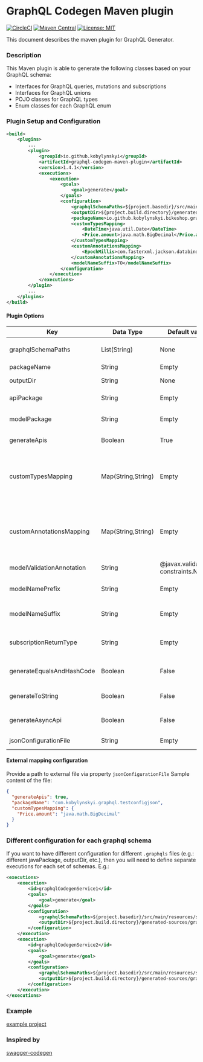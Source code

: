 # GraphQL Codegen Maven plugin #

[![CircleCI](https://img.shields.io/circleci/build/github/kobylynskyi/graphql-java-codegen-maven-plugin)](https://circleci.com/gh/kobylynskyi/graphql-java-codegen-maven-plugin/tree/master)
[![Maven Central](https://maven-badges.herokuapp.com/maven-central/io.github.kobylynskyi/graphql-codegen-maven-plugin/badge.svg)](https://maven-badges.herokuapp.com/maven-central/io.github.kobylynskyi/graphql-codegen-maven-plugin)
[![License: MIT](https://img.shields.io/badge/License-MIT-yellow.svg)](https://opensource.org/licenses/MIT)

This document describes the maven plugin for GraphQL Generator.

### Description

This Maven plugin is able to generate the following classes based on your GraphQL schema:
* Interfaces for GraphQL queries, mutations and subscriptions
* Interfaces for GraphQL unions
* POJO classes for GraphQL types
* Enum classes for each GraphQL enum

### Plugin Setup and Configuration

```xml
<build>
    <plugins>
        ...
        <plugin>
            <groupId>io.github.kobylynskyi</groupId>
            <artifactId>graphql-codegen-maven-plugin</artifactId>
            <version>1.4.1</version>
            <executions>
                <execution>
                    <goals>
                        <goal>generate</goal>
                    </goals>
                    <configuration>
                        <graphqlSchemaPaths>${project.basedir}/src/main/resources/schema.graphqls</graphqlSchemaPaths>
                        <outputDir>${project.build.directory}/generated-sources/graphql</outputDir>
                        <packageName>io.github.kobylynskyi.bikeshop.graphql.model</packageName>
                        <customTypesMapping>
                            <DateTime>java.util.Date</DateTime>
                            <Price.amount>java.math.BigDecimal</Price.amount>
                        </customTypesMapping>
                        <customAnnotationsMapping>
                            <EpochMillis>com.fasterxml.jackson.databind.annotation.JsonDeserialize(using = com.example.json.EpochMillisScalarDeserializer.class</EpochMillis>
                        </customAnnotationsMapping>
                        <modelNameSuffix>TO</modelNameSuffix>
                    </configuration>
                </execution>
            </executions>
        </plugin>
        ...
    </plugins>
</build>
```


#### Plugin Options

| Key                       | Data Type          | Default value                             | Description |
| ------------------------- | ------------------ | ----------------------------------------- | ----------- |
| graphqlSchemaPaths        | List(String)       | None                                      | GraphQL schema locations. You can supply multiple paths to GraphQL schemas. |
| packageName               | String             | Empty                                     | Java package for generated classes. |
| outputDir                 | String             | None                                      | The output target directory into which code will be generated. |
| apiPackage                | String             | Empty                                     | Java package for generated api classes (Query, Mutation, Subscription). |
| modelPackage              | String             | Empty                                     | Java package for generated model classes (type, input, interface, enum, union). |
| generateApis              | Boolean            | True                                      | Specifies whether api classes should be generated as well as model classes. |
| customTypesMapping        | Map(String,String) | Empty                                     | Can be used to supply custom mappings for scalars. <br/> Supports:<br/> * Map of (GraphqlObjectName.fieldName) to (JavaType) <br/> * Map of (GraphqlType) to (JavaType) |
| customAnnotationsMapping  | Map(String,String) | Empty                                     | Can be used to supply custom annotations (serializers) for scalars. <br/> Supports:<br/> * Map of (GraphqlObjectName.fieldName) to (JavaType) <br/> * Map of (GraphqlType) to (JavaType) |
| modelValidationAnnotation | String             | @javax.validation.<br>constraints.NotNull | Annotation for mandatory (NonNull) fields. Can be null/empty. |
| modelNamePrefix           | String             | Empty                                     | Sets the prefix for GraphQL model classes (type, input, interface, enum, union). |
| modelNameSuffix           | String             | Empty                                     | Sets the suffix for GraphQL model classes (type, input, interface, enum, union). |
| subscriptionReturnType    | String             | Empty                                     | Return type for subscription methods. For example: `org.reactivestreams.Publisher`, `io.reactivex.Observable`, etc. |
| generateEqualsAndHashCode | Boolean            | False                                     | Specifies whether generated model classes should have equals and hashCode methods defined. |
| generateToString          | Boolean            | False                                     | Specifies whether generated model classes should have toString method defined. |
| generateAsyncApi          | Boolean            | False                                     | If true, then wrap type into `java.util.concurrent.CompletableFuture` or `subscriptionReturnType` |
| jsonConfigurationFile     | String             | Empty                                     | Path to an external mapping configuration. |

#### External mapping configuration

Provide a path to external file via property `jsonConfigurationFile`
Sample content of the file:

```json
{
  "generateApis": true,
  "packageName": "com.kobylynskyi.graphql.testconfigjson",
  "customTypesMapping": {
    "Price.amount": "java.math.BigDecimal"
  }
}
```

### Different configuration for each graphql schema
If you want to have different configuration for different `.graphqls` files (e.g.: different javaPackage, outputDir, etc.), then you will need to define separate executions for each set of schemas. E.g.:

```xml
<executions>
    <execution>
        <id>graphqlCodegenService1</id>
        <goals>
            <goal>generate</goal>
        </goals>
        <configuration>
            <graphqlSchemaPaths>${project.basedir}/src/main/resources/schema1.graphqls</graphqlSchemaPaths>
            <outputDir>${project.build.directory}/generated-sources/graphql1</outputDir>
        </configuration>
    </execution>
    <execution>
        <id>graphqlCodegenService2</id>
        <goals>
            <goal>generate</goal>
        </goals>
        <configuration>
            <graphqlSchemaPaths>${project.basedir}/src/main/resources/schema2.graphqls</graphqlSchemaPaths>
            <outputDir>${project.build.directory}/generated-sources/graphql2</outputDir>
        </configuration>
    </execution>
</executions>
```

### Example

[example project](example)


### Inspired by
[swagger-codegen](https://github.com/swagger-api/swagger-codegen)

